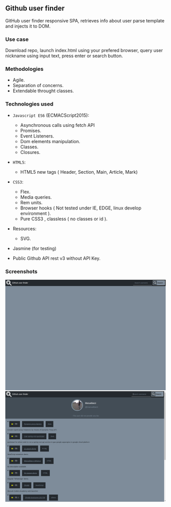 ## Github user finder

GitHub user finder responsive SPA, retrieves info about user parse template and injects it to DOM.

### Use case

Download repo, launch index.html using your prefered browser, query user nickname using input text, press enter or search button.

### Methodologies
- Agile.
- Separation of concerns.
- Extendable throught classes.

### Technologies used

- `Javascript ES6` (ECMACScript2015):
    - Asynchronous calls using fetch API
    - Promises.
    - Event Listeners.
    - Dom elements manipulation.
    - Classes.
    - Closures.
- `HTML5`:
    - HTML5 new tags ( Header, Section, Main, Article, Mark)
- `CSS3`:
    - Flex.
    - Media queries.
    - Rem units.
    - Browser hooks ( Not tested under IE, EDGE, linux develop environment ).
    - Pure CSS3 , classless ( no classes or id ).
- Resources:
    - SVG.

- Jasmine (for testing)

- Public Github API rest v3 without API Key.

### Screenshots
![screenshot](img/screenshot1.png)
![screenshot](img/screenshot2.png)

